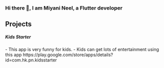 ### Hi there 👋, I am Miyani Neel, a Flutter developer

## Projects

<h5> Kids Starter </h5>
- This app is very funny for kids.
- Kids can get lots of entertainment using this app
  <a> https://play.google.com/store/apps/details?id=com.hk.pn.kidsstarter </a>

<!--
**miyanineel25/miyanineel25** is a ✨ _special_ ✨ repository because its `README.md` (this file) appears on your GitHub profile.

Here are some ideas to get you started:

- 🔭 I’m currently working on ...
- 🌱 I’m currently learning ...
- 👯 I’m looking to collaborate on ...
- 🤔 I’m looking for help with ...
- 💬 Ask me about ...
- 📫 How to reach me: ...
- 😄 Pronouns: ...
- ⚡ Fun fact: ...
-->
